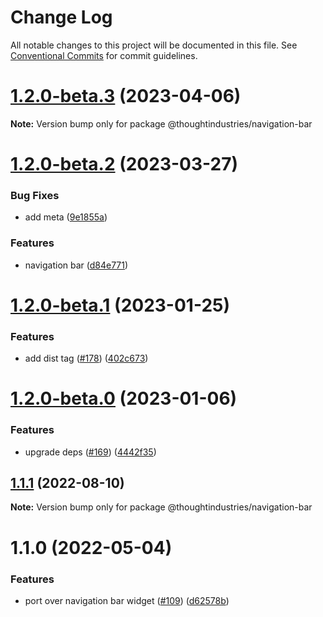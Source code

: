 # Change Log

All notable changes to this project will be documented in this file.
See [Conventional Commits](https://conventionalcommits.org) for commit guidelines.

# [1.2.0-beta.3](https://github.com/thoughtindustries/helium/compare/@thoughtindustries/navigation-bar@1.2.0-beta.2...@thoughtindustries/navigation-bar@1.2.0-beta.3) (2023-04-06)

**Note:** Version bump only for package @thoughtindustries/navigation-bar





# [1.2.0-beta.2](https://github.com/thoughtindustries/helium/compare/@thoughtindustries/navigation-bar@1.2.0-beta.1...@thoughtindustries/navigation-bar@1.2.0-beta.2) (2023-03-27)


### Bug Fixes

* add meta ([9e1855a](https://github.com/thoughtindustries/helium/commit/9e1855a035237e4005cb4cfeca0a62983c7d079e))


### Features

* navigation bar ([d84e771](https://github.com/thoughtindustries/helium/commit/d84e7713a810ffaf11cca0cae43592f86bc1512f))





# [1.2.0-beta.1](https://github.com/thoughtindustries/helium/compare/@thoughtindustries/navigation-bar@1.2.0-beta.0...@thoughtindustries/navigation-bar@1.2.0-beta.1) (2023-01-25)


### Features

* add dist tag ([#178](https://github.com/thoughtindustries/helium/issues/178)) ([402c673](https://github.com/thoughtindustries/helium/commit/402c67371b68a72d488c977701551b8a91ef5959))





# [1.2.0-beta.0](https://github.com/thoughtindustries/helium/compare/@thoughtindustries/navigation-bar@1.1.1...@thoughtindustries/navigation-bar@1.2.0-beta.0) (2023-01-06)


### Features

* upgrade deps ([#169](https://github.com/thoughtindustries/helium/issues/169)) ([4442f35](https://github.com/thoughtindustries/helium/commit/4442f35f6013119bb5e9baf154bdab9a3583b543))





## [1.1.1](https://github.com/thoughtindustries/helium/compare/@thoughtindustries/navigation-bar@1.1.0...@thoughtindustries/navigation-bar@1.1.1) (2022-08-10)

**Note:** Version bump only for package @thoughtindustries/navigation-bar





# 1.1.0 (2022-05-04)


### Features

* port over navigation bar widget ([#109](https://github.com/thoughtindustries/helium/issues/109)) ([d62578b](https://github.com/thoughtindustries/helium/commit/d62578ba51972fb3f442c84ae5961de13cfdf7e1))
